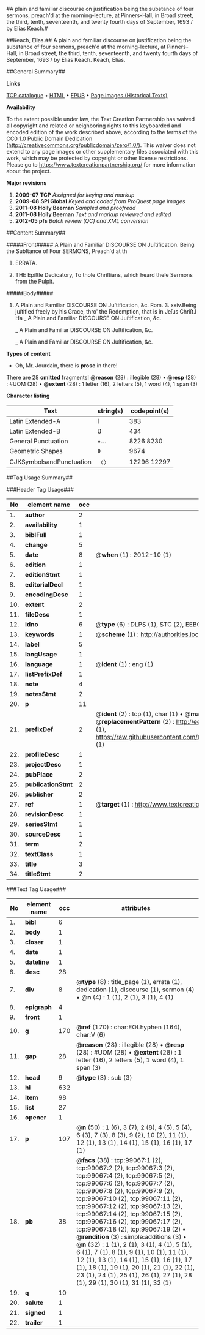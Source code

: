 #A plain and familiar discourse on justification being the substance of four sermons, preach'd at the morning-lecture, at Pinners-Hall, in Broad street, the third, tenth, seventeenth, and twenty fourth days of September, 1693 / by Elias Keach.#

##Keach, Elias.##
A plain and familiar discourse on justification being the substance of four sermons, preach'd at the morning-lecture, at Pinners-Hall, in Broad street, the third, tenth, seventeenth, and twenty fourth days of September, 1693 / by Elias Keach.
Keach, Elias.

##General Summary##

**Links**

[TCP catalogue](http://www.ota.ox.ac.uk/tcp/)  • 
[HTML](http://tei.it.ox.ac.uk/tcp/Texts-HTML/free/A47/A47098.html)  • 
[EPUB](http://tei.it.ox.ac.uk/tcp/Texts-EPUB/free/A47/A47098.epub) • 
[Page images (Historical Texts)](https://historicaltexts.jisc.ac.uk/eebo-13325800e)

**Availability**

To the extent possible under law, the Text Creation Partnership has waived all copyright and related or neighboring rights to this keyboarded and encoded edition of the work described above, according to the terms of the CC0 1.0 Public Domain Dedication (http://creativecommons.org/publicdomain/zero/1.0/). This waiver does not extend to any page images or other supplementary files associated with this work, which may be protected by copyright or other license restrictions. Please go to https://www.textcreationpartnership.org/ for more information about the project.

**Major revisions**

1. __2009-07__ __TCP__ *Assigned for keying and markup*
1. __2009-08__ __SPi Global__ *Keyed and coded from ProQuest page images*
1. __2011-08__ __Holly Beeman__ *Sampled and proofread*
1. __2011-08__ __Holly Beeman__ *Text and markup reviewed and edited*
1. __2012-05__ __pfs__ *Batch review (QC) and XML conversion*

##Content Summary##

#####Front#####
A Plain and Familiar DISCOURSE ON Juſtification. Being the Subſtance of Four SERMONS, Preach'd at th
1. ERRATA.

1. THE Epiſtle Dedicatory, To thoſe Chriſtians, which heard theſe Sermons from the Pulpit.

#####Body#####

1. A Plain and Familiar DISCOURSE ON Juſtification, &c.
Rom. 3. xxiv.Being juſtified freely by his Grace, thro' the Redemption, that is in Jeſus Chriſt.I Ha
    _ A Plain and Familiar DISCOURSE ON Juſtification, &c.

    _ A Plain and Familiar DISCOURSE ON Juſtification, &c.

    _ A Plain and Familiar DISCOURSE ON Juſtification, &c.

**Types of content**

  * Oh, Mr. Jourdain, there is **prose** in there!

There are 28 **omitted** fragments! 
 @__reason__ (28) : illegible (28)  •  @__resp__ (28) : #UOM (28)  •  @__extent__ (28) : 1 letter (16), 2 letters (5), 1 word (4), 1 span (3)

**Character listing**


|Text|string(s)|codepoint(s)|
|---|---|---|
|Latin Extended-A|ſ|383|
|Latin Extended-B|Ʋ|434|
|General Punctuation|•…|8226 8230|
|Geometric Shapes|◊|9674|
|CJKSymbolsandPunctuation|〈〉|12296 12297|

##Tag Usage Summary##

###Header Tag Usage###

|No|element name|occ|attributes|
|---|---|---|---|
|1.|__author__|2||
|2.|__availability__|1||
|3.|__biblFull__|1||
|4.|__change__|5||
|5.|__date__|8| @__when__ (1) : 2012-10 (1)|
|6.|__edition__|1||
|7.|__editionStmt__|1||
|8.|__editorialDecl__|1||
|9.|__encodingDesc__|1||
|10.|__extent__|2||
|11.|__fileDesc__|1||
|12.|__idno__|6| @__type__ (6) : DLPS (1), STC (2), EEBO-CITATION (1), OCLC (1), VID (1)|
|13.|__keywords__|1| @__scheme__ (1) : http://authorities.loc.gov/ (1)|
|14.|__label__|5||
|15.|__langUsage__|1||
|16.|__language__|1| @__ident__ (1) : eng (1)|
|17.|__listPrefixDef__|1||
|18.|__note__|4||
|19.|__notesStmt__|2||
|20.|__p__|11||
|21.|__prefixDef__|2| @__ident__ (2) : tcp (1), char (1)  •  @__matchPattern__ (2) : ([0-9\-]+):([0-9IVX]+) (1), (.+) (1)  •  @__replacementPattern__ (2) : http://eebo.chadwyck.com/downloadtiff?vid=$1&page=$2 (1), https://raw.githubusercontent.com/textcreationpartnership/Texts/master/tcpchars.xml#$1 (1)|
|22.|__profileDesc__|1||
|23.|__projectDesc__|1||
|24.|__pubPlace__|2||
|25.|__publicationStmt__|2||
|26.|__publisher__|2||
|27.|__ref__|1| @__target__ (1) : http://www.textcreationpartnership.org/docs/. (1)|
|28.|__revisionDesc__|1||
|29.|__seriesStmt__|1||
|30.|__sourceDesc__|1||
|31.|__term__|2||
|32.|__textClass__|1||
|33.|__title__|3||
|34.|__titleStmt__|2||


###Text Tag Usage###

|No|element name|occ|attributes|
|---|---|---|---|
|1.|__bibl__|6||
|2.|__body__|1||
|3.|__closer__|1||
|4.|__date__|1||
|5.|__dateline__|1||
|6.|__desc__|28||
|7.|__div__|8| @__type__ (8) : title_page (1), errata (1), dedication (1), discourse (1), sermon (4)  •  @__n__ (4) : 1 (1), 2 (1), 3 (1), 4 (1)|
|8.|__epigraph__|4||
|9.|__front__|1||
|10.|__g__|170| @__ref__ (170) : char:EOLhyphen (164), char:V (6)|
|11.|__gap__|28| @__reason__ (28) : illegible (28)  •  @__resp__ (28) : #UOM (28)  •  @__extent__ (28) : 1 letter (16), 2 letters (5), 1 word (4), 1 span (3)|
|12.|__head__|9| @__type__ (3) : sub (3)|
|13.|__hi__|632||
|14.|__item__|98||
|15.|__list__|27||
|16.|__opener__|1||
|17.|__p__|107| @__n__ (50) : 1 (6), 3 (7), 2 (8), 4 (5), 5 (4), 6 (3), 7 (3), 8 (3), 9 (2), 10 (2), 11 (1), 12 (1), 13 (1), 14 (1), 15 (1), 16 (1), 17 (1)|
|18.|__pb__|38| @__facs__ (38) : tcp:99067:1 (2), tcp:99067:2 (2), tcp:99067:3 (2), tcp:99067:4 (2), tcp:99067:5 (2), tcp:99067:6 (2), tcp:99067:7 (2), tcp:99067:8 (2), tcp:99067:9 (2), tcp:99067:10 (2), tcp:99067:11 (2), tcp:99067:12 (2), tcp:99067:13 (2), tcp:99067:14 (2), tcp:99067:15 (2), tcp:99067:16 (2), tcp:99067:17 (2), tcp:99067:18 (2), tcp:99067:19 (2)  •  @__rendition__ (3) : simple:additions (3)  •  @__n__ (32) : 1 (1), 2 (1), 3 (1), 4 (1), 5 (1), 6 (1), 7 (1), 8 (1), 9 (1), 10 (1), 11 (1), 12 (1), 13 (1), 14 (1), 15 (1), 16 (1), 17 (1), 18 (1), 19 (1), 20 (1), 21 (1), 22 (1), 23 (1), 24 (1), 25 (1), 26 (1), 27 (1), 28 (1), 29 (1), 30 (1), 31 (1), 32 (1)|
|19.|__q__|10||
|20.|__salute__|1||
|21.|__signed__|1||
|22.|__trailer__|1||
